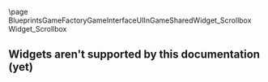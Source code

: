 \page BlueprintsGameFactoryGameInterfaceUIInGameSharedWidget_Scrollbox Widget_Scrollbox
## Widgets aren't supported by this documentation (yet)
